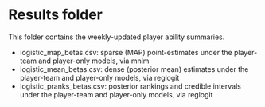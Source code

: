 Results folder
======

This folder contains the weekly-updated player ability summaries.

<ul>
	<li> logistic_map_betas.csv: sparse (MAP) point-estimates under the player-team and player-only models, via mnlm
	<li> logistic_mean_betas.csv: dense (posterior mean) estimates under the player-team and player-only models, via reglogit
	<li> logistic_pranks_betas.csv: posterior rankings and credible intervals under the player-team and player-only models, via reglogit
</ul>
